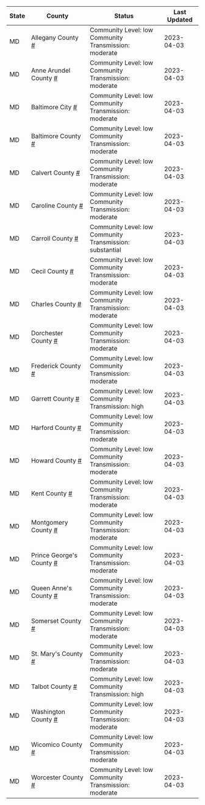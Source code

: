 State | County | Status | Last Updated
--- | --- | --- | --- 
MD | Allegany County <a href="#allegany_county">#</a> | <a name="allegany_county"></a>Community Level: low<br/>Community Transmission: moderate | 2023-04-03
MD | Anne Arundel County <a href="#anne_arundel_county">#</a> | <a name="anne_arundel_county"></a>Community Level: low<br/>Community Transmission: moderate | 2023-04-03
MD | Baltimore City <a href="#baltimore_city">#</a> | <a name="baltimore_city"></a>Community Level: low<br/>Community Transmission: moderate | 2023-04-03
MD | Baltimore County <a href="#baltimore_county">#</a> | <a name="baltimore_county"></a>Community Level: low<br/>Community Transmission: moderate | 2023-04-03
MD | Calvert County <a href="#calvert_county">#</a> | <a name="calvert_county"></a>Community Level: low<br/>Community Transmission: moderate | 2023-04-03
MD | Caroline County <a href="#caroline_county">#</a> | <a name="caroline_county"></a>Community Level: low<br/>Community Transmission: moderate | 2023-04-03
MD | Carroll County <a href="#carroll_county">#</a> | <a name="carroll_county"></a>Community Level: low<br/>Community Transmission: substantial | 2023-04-03
MD | Cecil County <a href="#cecil_county">#</a> | <a name="cecil_county"></a>Community Level: low<br/>Community Transmission: moderate | 2023-04-03
MD | Charles County <a href="#charles_county">#</a> | <a name="charles_county"></a>Community Level: low<br/>Community Transmission: moderate | 2023-04-03
MD | Dorchester County <a href="#dorchester_county">#</a> | <a name="dorchester_county"></a>Community Level: low<br/>Community Transmission: moderate | 2023-04-03
MD | Frederick County <a href="#frederick_county">#</a> | <a name="frederick_county"></a>Community Level: low<br/>Community Transmission: moderate | 2023-04-03
MD | Garrett County <a href="#garrett_county">#</a> | <a name="garrett_county"></a>Community Level: low<br/>Community Transmission: high | 2023-04-03
MD | Harford County <a href="#harford_county">#</a> | <a name="harford_county"></a>Community Level: low<br/>Community Transmission: moderate | 2023-04-03
MD | Howard County <a href="#howard_county">#</a> | <a name="howard_county"></a>Community Level: low<br/>Community Transmission: moderate | 2023-04-03
MD | Kent County <a href="#kent_county">#</a> | <a name="kent_county"></a>Community Level: low<br/>Community Transmission: moderate | 2023-04-03
MD | Montgomery County <a href="#montgomery_county">#</a> | <a name="montgomery_county"></a>Community Level: low<br/>Community Transmission: moderate | 2023-04-03
MD | Prince George's County <a href="#prince_george's_county">#</a> | <a name="prince_george's_county"></a>Community Level: low<br/>Community Transmission: moderate | 2023-04-03
MD | Queen Anne's County <a href="#queen_anne's_county">#</a> | <a name="queen_anne's_county"></a>Community Level: low<br/>Community Transmission: moderate | 2023-04-03
MD | Somerset County <a href="#somerset_county">#</a> | <a name="somerset_county"></a>Community Level: low<br/>Community Transmission: moderate | 2023-04-03
MD | St. Mary's County <a href="#st._mary's_county">#</a> | <a name="st._mary's_county"></a>Community Level: low<br/>Community Transmission: moderate | 2023-04-03
MD | Talbot County <a href="#talbot_county">#</a> | <a name="talbot_county"></a>Community Level: low<br/>Community Transmission: high | 2023-04-03
MD | Washington County <a href="#washington_county">#</a> | <a name="washington_county"></a>Community Level: low<br/>Community Transmission: moderate | 2023-04-03
MD | Wicomico County <a href="#wicomico_county">#</a> | <a name="wicomico_county"></a>Community Level: low<br/>Community Transmission: moderate | 2023-04-03
MD | Worcester County <a href="#worcester_county">#</a> | <a name="worcester_county"></a>Community Level: low<br/>Community Transmission: moderate | 2023-04-03
